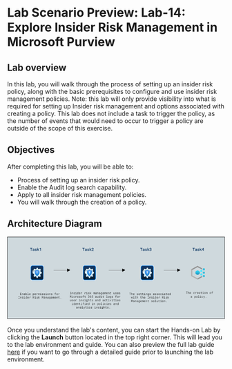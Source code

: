 # Lab Scenario Preview: Lab-14: Explore Insider Risk Management in Microsoft Purview

## Lab overview

In this lab, you will walk through the process of setting up an insider risk policy, along with the basic prerequisites to configure and use insider risk management policies. Note: this lab will only provide visibility into what is required for setting up Insider risk management and options associated with creating a policy. This lab does not include a task to trigger the policy, as the number of events that would need to occur to trigger a policy are outside of the scope of this exercise.

## Objectives

After completing this lab, you will be able to: 

- Process of setting up an insider risk policy.
- Enable the Audit log search capability.
- Apply to all insider risk management policies.
- You will walk through the creation of a policy.

## Architecture Diagram

![](../Images/preview14.png)

Once you understand the lab's content, you can start the Hands-on Lab by clicking the **Launch** button located in the top right corner. This will lead you to the lab environment and guide. You can also preview the full lab guide [here](https://experience.cloudlabs.ai/#/labguidepreview/522bab3c-a6e7-4fe0-bb4f-1434ee6019a5)  if you want to go through a detailed guide prior to launching the lab environment.
